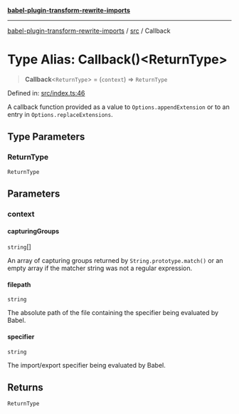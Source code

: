 [**babel-plugin-transform-rewrite-imports**](../../README.md)

***

[babel-plugin-transform-rewrite-imports](../../README.md) / [src](../README.md) / Callback

# Type Alias: Callback()\<ReturnType\>

> **Callback**\<`ReturnType`\> = (`context`) => `ReturnType`

Defined in: [src/index.ts:46](https://github.com/Xunnamius/babel-plugin-transform-rewrite-imports/blob/457e072ce7310b4a930c6a9b79d7ebab69545419/src/index.ts#L46)

A callback function provided as a value to `Options.appendExtension` or to an
entry in `Options.replaceExtensions`.

## Type Parameters

### ReturnType

`ReturnType`

## Parameters

### context

#### capturingGroups

`string`[]

An array of capturing groups returned by `String.prototype.match()` or an
empty array if the matcher string was not a regular expression.

#### filepath

`string`

The absolute path of the file containing the specifier being evaluated by
Babel.

#### specifier

`string`

The import/export specifier being evaluated by Babel.

## Returns

`ReturnType`
